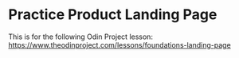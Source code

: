 # Practice Product Landing Page

This is for the following Odin Project lesson:
https://www.theodinproject.com/lessons/foundations-landing-page
